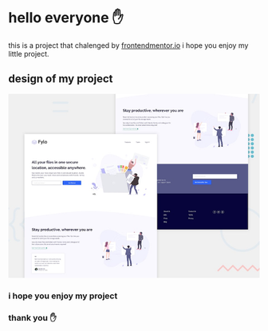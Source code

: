 # hello everyone ✋

this is a project that chalenged by [frontendmentor.io](https://www.frontendmentor.io/home) i hope you enjoy my little project.

## design of my project
   <img src="./src/images/desktop-preview.jpg" alt="project view">


### i hope you enjoy my project
### thank you ✋